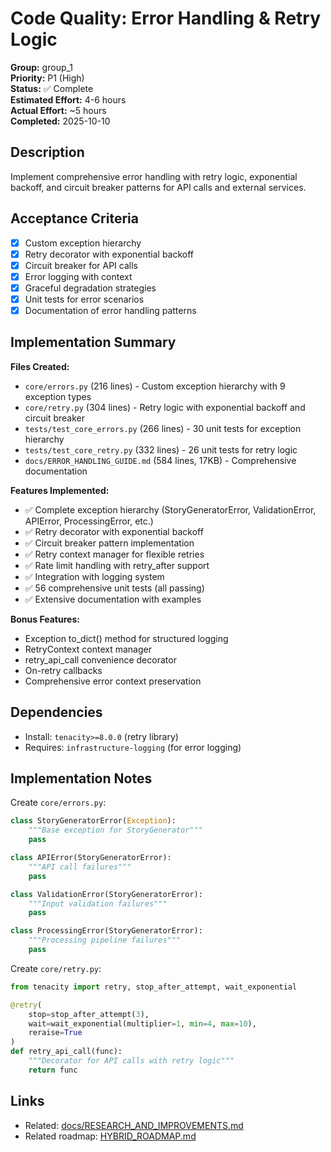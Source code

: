 # Code Quality: Error Handling & Retry Logic

**Group:** group_1  
**Priority:** P1 (High)  
**Status:** ✅ Complete  
**Estimated Effort:** 4-6 hours  
**Actual Effort:** ~5 hours  
**Completed:** 2025-10-10  

## Description

Implement comprehensive error handling with retry logic, exponential backoff, and circuit breaker patterns for API calls and external services.

## Acceptance Criteria

- [x] Custom exception hierarchy
- [x] Retry decorator with exponential backoff
- [x] Circuit breaker for API calls
- [x] Error logging with context
- [x] Graceful degradation strategies
- [x] Unit tests for error scenarios
- [x] Documentation of error handling patterns

## Implementation Summary

**Files Created:**
- `core/errors.py` (216 lines) - Custom exception hierarchy with 9 exception types
- `core/retry.py` (304 lines) - Retry logic with exponential backoff and circuit breaker
- `tests/test_core_errors.py` (266 lines) - 30 unit tests for exception hierarchy
- `tests/test_core_retry.py` (332 lines) - 26 unit tests for retry logic
- `docs/ERROR_HANDLING_GUIDE.md` (584 lines, 17KB) - Comprehensive documentation

**Features Implemented:**
- ✅ Complete exception hierarchy (StoryGeneratorError, ValidationError, APIError, ProcessingError, etc.)
- ✅ Retry decorator with exponential backoff
- ✅ Circuit breaker pattern implementation
- ✅ Retry context manager for flexible retries
- ✅ Rate limit handling with retry_after support
- ✅ Integration with logging system
- ✅ 56 comprehensive unit tests (all passing)
- ✅ Extensive documentation with examples

**Bonus Features:**
- Exception to_dict() method for structured logging
- RetryContext context manager
- retry_api_call convenience decorator
- On-retry callbacks
- Comprehensive error context preservation

## Dependencies

- Install: `tenacity>=8.0.0` (retry library)
- Requires: `infrastructure-logging` (for error logging)

## Implementation Notes

Create `core/errors.py`:

```python
class StoryGeneratorError(Exception):
    """Base exception for StoryGenerator"""
    pass

class APIError(StoryGeneratorError):
    """API call failures"""
    pass

class ValidationError(StoryGeneratorError):
    """Input validation failures"""
    pass

class ProcessingError(StoryGeneratorError):
    """Processing pipeline failures"""
    pass
```

Create `core/retry.py`:

```python
from tenacity import retry, stop_after_attempt, wait_exponential

@retry(
    stop=stop_after_attempt(3),
    wait=wait_exponential(multiplier=1, min=4, max=10),
    reraise=True
)
def retry_api_call(func):
    """Decorator for API calls with retry logic"""
    return func
```

## Links

- Related: [docs/RESEARCH_AND_IMPROVEMENTS.md](../../../docs/RESEARCH_AND_IMPROVEMENTS.md)
- Related roadmap: [HYBRID_ROADMAP.md](../../../docs/roadmaps/HYBRID_ROADMAP.md)
